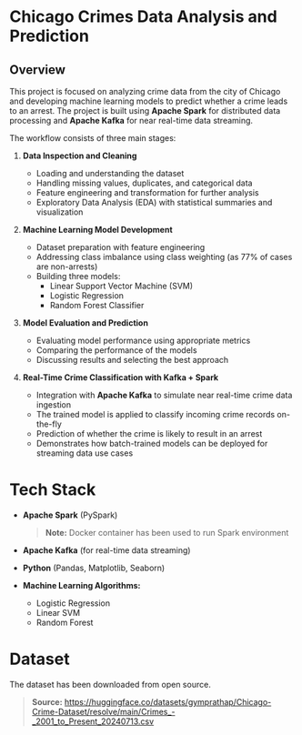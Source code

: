 # Chicago Crimes Data Analysis and Prediction

## Overview
This project is focused on analyzing crime data from the city of Chicago and developing machine learning models to predict whether a crime leads to an arrest. The project is built using **Apache Spark** for distributed data processing and **Apache Kafka** for near real-time data streaming.

The workflow consists of three main stages:

1.  **Data Inspection and Cleaning**
    -   Loading and understanding the dataset
    -   Handling missing values, duplicates, and categorical data
    -   Feature engineering and transformation for further analysis
    -   Exploratory Data Analysis (EDA) with statistical summaries and visualization

2.  **Machine Learning Model Development**
    -   Dataset preparation with feature engineering
    -   Addressing class imbalance using class weighting (as 77% of cases are non-arrests)
    -   Building three models:
        -   Linear Support Vector Machine (SVM)
        -   Logistic Regression
        -   Random Forest Classifier

3.  **Model Evaluation and Prediction**
    -   Evaluating model performance using appropriate metrics
    -   Comparing the performance of the models
    -   Discussing results and selecting the best approach

4. **Real-Time Crime Classification with Kafka + Spark**
	-   Integration with **Apache Kafka** to simulate near real-time crime data ingestion
	-   The trained model is applied to classify incoming crime records on-the-fly
	-   Prediction of whether the crime is likely to result in an arrest
	-   Demonstrates how batch-trained models can be deployed for streaming data use cases

# Tech Stack

-   **Apache Spark** (PySpark)
	> **Note:** Docker container has been used to run Spark environment
	
-   **Apache Kafka** (for real-time data streaming)

-   **Python** (Pandas, Matplotlib, Seaborn)

-   **Machine Learning Algorithms:**
    -   Logistic Regression
    -   Linear SVM
    -   Random Forest
  
# Dataset

The dataset has been downloaded from open source.
> **Source:** https://huggingface.co/datasets/gymprathap/Chicago-Crime-Dataset/resolve/main/Crimes_-_2001_to_Present_20240713.csv
